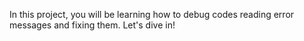 In this project, you will be learning how to debug codes reading error messages and fixing them. Let's dive in!